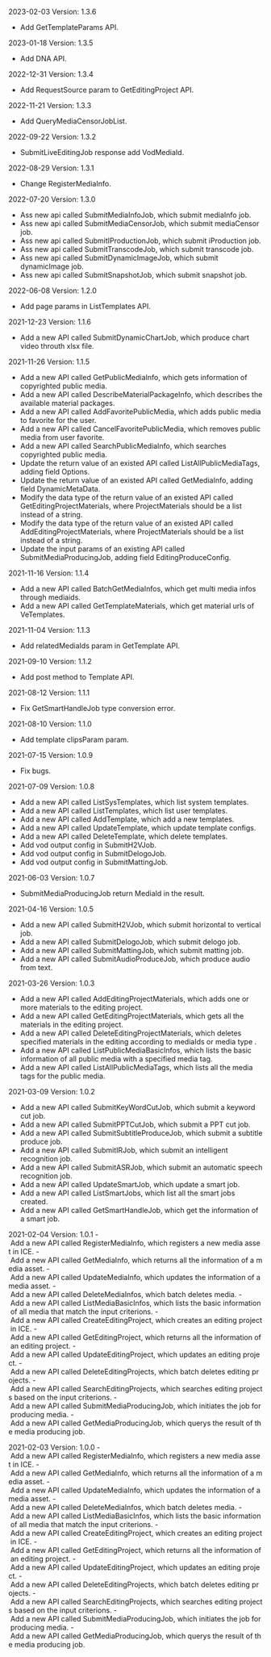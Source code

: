 2023-02-03 Version: 1.3.6
- Add GetTemplateParams API.

2023-01-18 Version: 1.3.5
- Add DNA API.

2022-12-31 Version: 1.3.4
- Add RequestSource param to GetEditingProject API.

2022-11-21 Version: 1.3.3
- Add QueryMediaCensorJobList.

2022-09-22 Version: 1.3.2
- SubmitLiveEditingJob response add VodMediaId.

2022-08-29 Version: 1.3.1
- Change RegisterMediaInfo.

2022-07-20 Version: 1.3.0
- Ass new api called SubmitMediaInfoJob, which submit mediaInfo job.
- Ass new api called SubmitMediaCensorJob, which submit mediaCensor job.
- Ass new api called SubmitIProductionJob, which submit iProduction job.
- Ass new api called SubmitTranscodeJob, which submit transcode job.
- Ass new api called SubmitDynamicImageJob, which submit dynamicImage job.
- Ass new api called SubmitSnapshotJob, which submit snapshot job.

2022-06-08 Version: 1.2.0
- Add page params in ListTemplates API.

2021-12-23 Version: 1.1.6
- Add a new API called SubmitDynamicChartJob, which produce chart video throuth xlsx file.

2021-11-26 Version: 1.1.5
- Add a new API called GetPublicMediaInfo, which gets information of copyrighted public media.
- Add a new API called DescribeMaterialPackageInfo, which describes the available material packages.
- Add a new API called AddFavoritePublicMedia, which adds public media to favorite for the user.
- Add a new API called CancelFavoritePublicMedia, which removes public media from user favorite.
- Add a new API called SearchPublicMediaInfo, which searches copyrighted public media.
- Update the return value of an existed API called ListAllPublicMediaTags, adding field Options.
- Update the return value of an existed API called GetMediaInfo, adding field DynamicMetaData.
- Modify the data type of the return value of an existed API called GetEditingProjectMaterials, where ProjectMaterials should be a list instead of a string.
- Modify the data type of the return value of an existed API called AddEditingProjectMaterials, where ProjectMaterials should be a list instead of a string.
- Update the input params of an existing API called SubmitMediaProducingJob, adding field EditingProduceConfig.

2021-11-16 Version: 1.1.4
- Add a new API called BatchGetMediaInfos, which get multi media infos through mediaids.
- Add a new API called GetTemplateMaterials, which get material urls of VeTemplates.

2021-11-04 Version: 1.1.3
- Add relatedMediaIds param in GetTemplate API.

2021-09-10 Version: 1.1.2
- Add post method to Template API.

2021-08-12 Version: 1.1.1
- Fix GetSmartHandleJob type conversion error.

2021-08-10 Version: 1.1.0
- Add template clipsParam param.

2021-07-15 Version: 1.0.9
- Fix bugs.

2021-07-09 Version: 1.0.8
- Add a new API called ListSysTemplates, which list system templates.
- Add a new API called ListTemplates, which list user templates.
- Add a new API called AddTemplate, which add a new templates.
- Add a new API called UpdateTemplate, which update template configs.
- Add a new API called DeleteTemplate, which delete templates.
- Add vod output config in SubmitH2VJob.
- Add vod output config in SubmitDelogoJob.
- Add vod output config in SubmitMattingJob.

2021-06-03 Version: 1.0.7
- SubmitMediaProducingJob return MediaId in the result.

2021-04-16 Version: 1.0.5
- Add a new API called SubmitH2VJob, which submit horizontal to vertical job.
- Add a new API called SubmitDelogoJob, which submit delogo job.
- Add a new API called SubmitMattingJob, which submit matting job.
- Add a new API called SubmitAudioProduceJob, which produce audio from text.

2021-03-26 Version: 1.0.3
- Add a new API called AddEditingProjectMaterials, which adds one or more materials to the editing project.
- Add a new API called GetEditingProjectMaterials, which gets all the materials in the editing project.
- Add a new API called DeleteEditingProjectMaterials, which deletes specified materials in the editing according to mediaIds or media type .
- Add a new API called ListPublicMediaBasicInfos, which lists the basic information of all public media with a specified media tag.
- Add a new API called ListAllPublicMediaTags, which lists all the media tags for the public media.

2021-03-09 Version: 1.0.2
- Add a new API called SubmitKeyWordCutJob, which submit a keyword cut job.
- Add a new API called SubmitPPTCutJob, which submit a PPT cut job.
- Add a new API called SubmitSubtitleProduceJob, which submit a subtitle produce job.
- Add a new API called SubmitIRJob, which submit an intelligent recognition job.
- Add a new API called SubmitASRJob, which submit an automatic speech recognition job.
- Add a new API called UpdateSmartJob, which update a smart job.
- Add a new API called ListSmartJobs, which list all the smart jobs created.
- Add a new API called GetSmartHandleJob, which get the information of a smart job.

2021-02-04 Version: 1.0.1
- Add a new API called RegisterMediaInfo, which registers a new media asset in ICE.
- Add a new API called GetMediaInfo, which returns all the information of a media asset.
- Add a new API called UpdateMediaInfo, which updates the information of a media asset.
- Add a new API called DeleteMediaInfos, which batch deletes media.
- Add a new API called ListMediaBasicInfos, which lists the basic information of all media that match the input criterions.
- Add a new API called CreateEditingProject, which creates an editing project in ICE.
- Add a new API called GetEditingProject, which returns all the information of an editing project.
- Add a new API called UpdateEditingProject, which updates an editing project.
- Add a new API called DeleteEditingProjects, which batch deletes editing projects.
- Add a new API called SearchEditingProjects, which searches editing projects based on the input criterions.
- Add a new API called SubmitMediaProducingJob, which initiates the job for producing media.
- Add a new API called GetMediaProducingJob, which querys the result of the media producing job.

2021-02-03 Version: 1.0.0
- Add a new API called RegisterMediaInfo, which registers a new media asset in ICE.
- Add a new API called GetMediaInfo, which returns all the information of a media asset.
- Add a new API called UpdateMediaInfo, which updates the information of a media asset.
- Add a new API called DeleteMediaInfos, which batch deletes media.
- Add a new API called ListMediaBasicInfos, which lists the basic information of all media that match the input criterions.
- Add a new API called CreateEditingProject, which creates an editing project in ICE.
- Add a new API called GetEditingProject, which returns all the information of an editing project.
- Add a new API called UpdateEditingProject, which updates an editing project.
- Add a new API called DeleteEditingProjects, which batch deletes editing projects.
- Add a new API called SearchEditingProjects, which searches editing projects based on the input criterions.
- Add a new API called SubmitMediaProducingJob, which initiates the job for producing media.
- Add a new API called GetMediaProducingJob, which querys the result of the media producing job.

